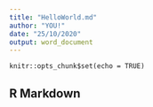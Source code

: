 ```yaml
---
title: "HelloWorld.md"
author: "YOU!"
date: "25/10/2020"
output: word_document
---
```


```{r setup, include=FALSE}
knitr::opts_chunk$set(echo = TRUE)
```

## R Markdown


